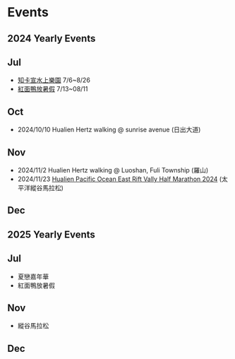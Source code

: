 # Events

## 2024 Yearly Events

## Jul

- [知卡宣水上樂園](https://taiwantour.net/hualien-attractions-play-water/) 7/6~8/26
- [紅面鴨放暑假](https://www.erv-nsa.gov.tw/zh-tw/event/calendardetail/6494) 7/13~08/11

## Oct

- 2024/10/10 Hualien Hertz walking @ sunrise avenue (日出大道)

## Nov

- 2024/11/2 Hualien Hertz walking @ Luoshan, Fuli Township (羅山)
- 2024/11/23 [Hualien Pacific Ocean East Rift Vally Half Marathon 2024](https://www.pacific-valley-marathon.com/) (太平洋縱谷馬拉松)

## Dec

## 2025 Yearly Events

## Jul
- 夏戀嘉年華
- 紅面鴨放暑假

## Nov
- 縱谷馬拉松

## Dec
